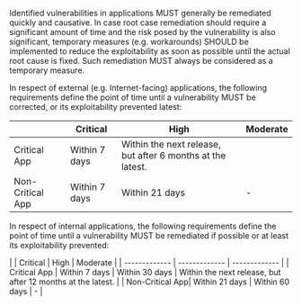 Identified vulnerabilities in applications MUST generally be remediated quickly and causative. In case root case remediation should require a significant amount of time and the risk posed by the vulnerability is also significant, temporary measures (e.g. workarounds) SHOULD be implemented to reduce the exploitability as soon as possible until the actual root cause is fixed. Such remediation MUST always be considered as a temporary measure.

In respect of external (e.g. Internet-facing) applications, the following requirements define the point of time until a vulnerability MUST be corrected, or its exploitability prevented latest:


|| Critical  | High  | Moderate  |
| ------------- | ------------- | ------------- | ------------- |
| Critical App | Within 7 days  | Within the next release, but after 6 months at the latest. |
| Non-Critical App | Within 7 days  | Within 21 days  | - |

In respect of internal applications, the following requirements define the point of time until a vulnerability MUST be remediated if possible or at least its exploitability prevented:

| | Critical  | High | Moderate |
| ------------- | ------------- | ------------- |
| Critical App | Within 7 days  | Within 30 days  | Within the next release, but after 12 months at the latest. |
| Non-Critical App| Within 21 days  | Within 60 days  | - |
